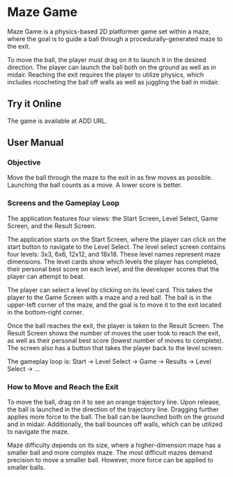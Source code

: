 # Maze Game

Maze Game is a physics-based 2D platformer game set within a maze, where the goal
is to guide a ball through a procedurally-generated maze to the exit.

To move the ball, the player must drag on it to launch it in the desired direction.
The player can launch the ball both on the ground as well as in midair. Reaching the exit
requires the player to utilize physics, which includes ricocheting the ball off walls as well as
juggling the ball in midair.

## Try it Online

The game is available at ADD URL.

## User Manual

### Objective

Move the ball through the maze to the exit in as few moves as possible. Launching the ball
counts as a move. A lower score is better.

### Screens and the Gameplay Loop

The application features four views: the Start Screen, Level Select, Game Screen,
and the Result Screen.

The application starts on the Start Screen, where the player can click on the start button
to navigate to the Level Select. The level select screen contains four levels: 3x3, 6x6,
12x12, and 18x18. These level names represent maze dimensions. The level cards
show which levels the player has completed, their personal best score on each level, and the developer
scores that the player can attempt to beat.

The player can select a level by clicking on its level card. This takes the player to the Game Screen with
a maze and a red ball. The ball is in the upper-left corner of the maze, and the goal is to move it to the exit
located in the bottom-right corner.

Once the ball reaches the exit, the player is taken to the Result Screen.
The Result Screen shows the number of moves the user took to reach the exit, as well as their personal best
score (lowest number of moves to complete). The screen also has a button that takes the player back to the level screen.

The gameplay loop is: Start -> Level Select -> Game -> Results -> Level Select -> ...

### How to Move and Reach the Exit

To move the ball, drag on it to see an orange trajectory line. Upon release, the ball is launched in the direction
of the trajectory line. Dragging further applies more force to the ball. The ball can be launched both on the ground
and in midair. Additionally, the ball bounces off walls, which can be utilized to navigate the maze.

Maze difficulty depends on its size, where a higher-dimension maze has a smaller ball and more complex maze.
The most difficult mazes demand precision to move a smaller ball. However, more force can be applied to smaller balls.
